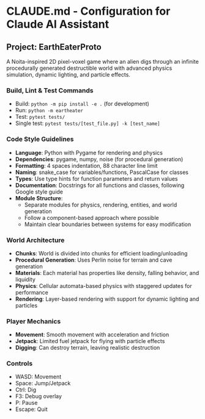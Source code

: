 # CLAUDE.md - Configuration for Claude AI Assistant

## Project: EarthEaterProto

A Noita-inspired 2D pixel-voxel game where an alien digs through an infinite procedurally generated destructible world with advanced physics simulation, dynamic lighting, and particle effects.

### Build, Lint & Test Commands
- Build: `python -m pip install -e .` (for development)
- Run: `python -m eartheater`
- Test: `pytest tests/`
- Single test: `pytest tests/[test_file.py] -k [test_name]`

### Code Style Guidelines
- **Language**: Python with Pygame for rendering and physics
- **Dependencies**: pygame, numpy, noise (for procedural generation)
- **Formatting**: 4 spaces indentation, 88 character line limit
- **Naming**: snake_case for variables/functions, PascalCase for classes
- **Types**: Use type hints for function parameters and return values
- **Documentation**: Docstrings for all functions and classes, following Google style guide
- **Module Structure**: 
  - Separate modules for physics, rendering, entities, and world generation
  - Follow a component-based approach where possible
  - Maintain clear boundaries between systems for easy modification

### World Architecture
- **Chunks**: World is divided into chunks for efficient loading/unloading
- **Procedural Generation**: Uses Perlin noise for terrain and cave generation
- **Materials**: Each material has properties like density, falling behavior, and liquidity
- **Physics**: Cellular automata-based physics with staggered updates for performance
- **Rendering**: Layer-based rendering with support for dynamic lighting and particles

### Player Mechanics
- **Movement**: Smooth movement with acceleration and friction
- **Jetpack**: Limited fuel jetpack for flying with particle effects
- **Digging**: Can destroy terrain, leaving realistic destruction

### Controls
- WASD: Movement
- Space: Jump/Jetpack
- Ctrl: Dig
- F3: Debug overlay
- P: Pause
- Escape: Quit